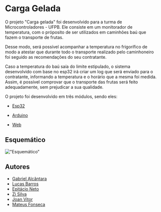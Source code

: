 # Carga Gelada

O projeto "Carga gelada" foi desenvolvido para a turma de Microcontroladores - UFPB. Ele consiste em um monitorador de temperatura, com o próposito de ser utilizados em caminhões baú que fazem o transporte de frutas. 

Desse modo, será possível acompanhar a temperatura no frigorífico de modo a atestar que durante todo o transporte realizado pelo caminhoneiro foi seguido as recomendações do seu contratante. 

Caso a temperatura do baú saía do limite estipulado, o sistema desenvolvido com base no esp32 irá criar um log que será enviado para o contratante, informando a temperatura e o horário que a mesma foi medida. Assim, é possível comprovar que o transporte das frutas será feito adequadamente, sem prejudicar a sua qualidade.

O projeto foi desenvolvido em três módulos, sendo eles: 

- [Esp32](esp32)

- [Arduino](arduino)

- [Web](web-app)

## Esquemático
!["Esquemático"](https://user-images.githubusercontent.com/30627500/180654326-2998fd86-e6ff-4b1c-9292-8943103afc4f.jpeg "Esquemático")

## Autores

- [Gabriel Alcântara](https://github.com/gabrielrfonseca)
- [Lucas Barros](https://github.com/BarrosLucas)
- [Epitácio Neto]()
- [Zi Silva]()
- [Joan Vitor]()
- [Mateus Fonseca]()
